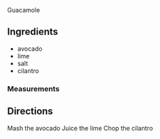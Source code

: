 Guacamole
## Ingredients 
* avocado
* lime
* salt
* cilantro
### Measurements

## Directions
Mash the avocado 
Juice the lime
Chop the cilantro

